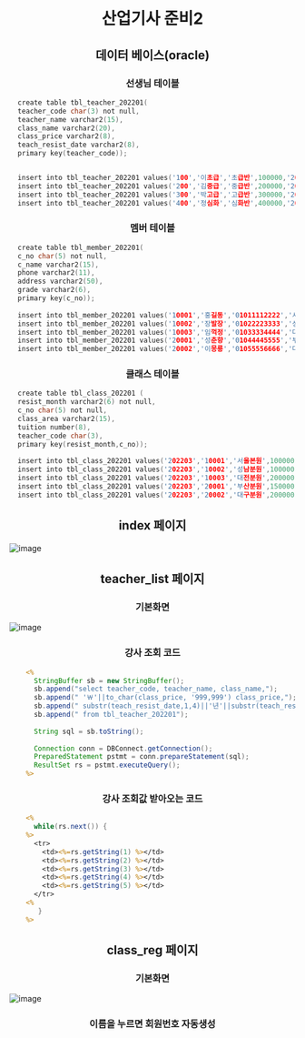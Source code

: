 # <div align="center"> 산업기사 준비2</div>

## <div align="center"> 데이터 베이스(oracle) </div>

### <div align="center"> 선생님 테이블 </div>
```c 
  create table tbl_teacher_202201(
  teacher_code char(3) not null,
  teacher_name varchar2(15),
  class_name varchar2(20),
  class_price varchar2(8),
  teach_resist_date varchar2(8),
  primary key(teacher_code));


  insert into tbl_teacher_202201 values('100','이초급','초급반',100000,'20220101');
  insert into tbl_teacher_202201 values('200','김중급','중급반',200000,'20220102');
  insert into tbl_teacher_202201 values('300','박고급','고급반',300000,'20220103');
  insert into tbl_teacher_202201 values('400','정심화','심화반',400000,'20220104');
```
 
### <div align="center"> 멤버 테이블 </div>
```c 
  create table tbl_member_202201(
  c_no char(5) not null,
  c_name varchar2(15),
  phone varchar2(11),
  address varchar2(50),
  grade varchar2(6),
  primary key(c_no));
  
  insert into tbl_member_202201 values('10001','홍길동','01011112222','서울시 강남구','일반');
  insert into tbl_member_202201 values('10002','장발장','01022223333','성남시 분당구','일반');
  insert into tbl_member_202201 values('10003','임꺽정','01033334444','대전시 유성구','일반');
  insert into tbl_member_202201 values('20001','성춘향','01044445555','부산시 서구','VIP');
  insert into tbl_member_202201 values('20002','이몽룡','01055556666','대구시 북구','VIP');
```
### <div align="center"> 클래스 테이블 </div>
```c
  create table tbl_class_202201 (
  resist_month varchar2(6) not null,
  c_no char(5) not null,
  class_area varchar2(15),
  tuition number(8),
  teacher_code char(3),
  primary key(resist_month,c_no));
  
  insert into tbl_class_202201 values('202203','10001','서울본원',100000,'100');
  insert into tbl_class_202201 values('202203','10002','성남분원',100000,'100');
  insert into tbl_class_202201 values('202203','10003','대전분원',200000,'200');
  insert into tbl_class_202201 values('202203','20001','부산분원',150000,'300');
  insert into tbl_class_202201 values('202203','20002','대구분원',200000,'400');
```
## <div align="center"> index 페이지 </div>

![image](https://user-images.githubusercontent.com/102125786/207217417-04f5abfe-91ef-4b6d-90d7-fc3707126a6e.png)

## <div align="center"> teacher_list 페이지 </div>

### <div align="center"> 기본화면 </div>
![image](https://user-images.githubusercontent.com/102125786/207217308-b738529e-628f-441e-96cc-6d5edfa01098.png)

### <div align="center"> 강사 조회 코드 </div>

```jsp
    <%
	  StringBuffer sb = new StringBuffer();
	  sb.append("select teacher_code, teacher_name, class_name,");
	  sb.append(" '￦'||to_char(class_price, '999,999') class_price,");
	  sb.append(" substr(teach_resist_date,1,4)||'년'||substr(teach_resist_date,5,2)||'월'||substr(teach_resist_date,7,2)||'일' teach_resist_date");
	  sb.append(" from tbl_teacher_202201");
	
	  String sql = sb.toString();
	
	  Connection conn = DBConnect.getConnection();
	  PreparedStatement pstmt = conn.prepareStatement(sql);
	  ResultSet rs = pstmt.executeQuery();
    %>
```


### <div align="center"> 강사 조회값 받아오는 코드 </div>

```jsp
    <%
      while(rs.next()) {
    %>
      <tr>
        <td><%=rs.getString(1) %></td>
        <td><%=rs.getString(2) %></td>
        <td><%=rs.getString(3) %></td>
        <td><%=rs.getString(4) %></td>
        <td><%=rs.getString(5) %></td>
      </tr>
    <%
       }
    %>
```

## <div align="center"> class_reg 페이지 </div>

### <div align="center"> 기본화면 </div>
![image](https://user-images.githubusercontent.com/102125786/207217697-59dcdee8-5cda-4834-bc42-be591a9a9932.png)

### <div align="center"> 이름을 누르면 회원번호 자동생성 </div>

```
